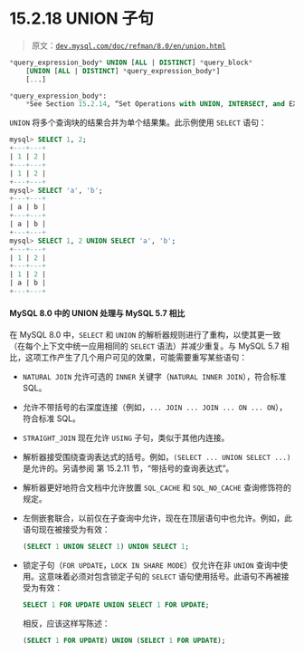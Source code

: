 # 15.2.18 UNION 子句

> 原文：[`dev.mysql.com/doc/refman/8.0/en/union.html`](https://dev.mysql.com/doc/refman/8.0/en/union.html)

```sql
*query_expression_body* UNION [ALL | DISTINCT] *query_block*
    [UNION [ALL | DISTINCT] *query_expression_body*]
    [...]

*query_expression_body*:
    *See Section 15.2.14, “Set Operations with UNION, INTERSECT, and EXCEPT”*
```

`UNION` 将多个查询块的结果合并为单个结果集。此示例使用 `SELECT` 语句：

```sql
mysql> SELECT 1, 2;
+---+---+
| 1 | 2 |
+---+---+
| 1 | 2 |
+---+---+
mysql> SELECT 'a', 'b';
+---+---+
| a | b |
+---+---+
| a | b |
+---+---+
mysql> SELECT 1, 2 UNION SELECT 'a', 'b';
+---+---+
| 1 | 2 |
+---+---+
| 1 | 2 |
| a | b |
+---+---+
```

#### MySQL 8.0 中的 UNION 处理与 MySQL 5.7 相比

在 MySQL 8.0 中，`SELECT` 和 `UNION` 的解析器规则进行了重构，以使其更一致（在每个上下文中统一应用相同的 `SELECT` 语法）并减少重复。与 MySQL 5.7 相比，这项工作产生了几个用户可见的效果，可能需要重写某些语句：

+   `NATURAL JOIN` 允许可选的 `INNER` 关键字（`NATURAL INNER JOIN`），符合标准 SQL。

+   允许不带括号的右深度连接（例如，`... JOIN ... JOIN ... ON ... ON`），符合标准 SQL。

+   `STRAIGHT_JOIN` 现在允许 `USING` 子句，类似于其他内连接。

+   解析器接受围绕查询表达式的括号。例如，`(SELECT ... UNION SELECT ...)` 是允许的。另请参阅 第 15.2.11 节，“带括号的查询表达式”。

+   解析器更好地符合文档中允许放置 `SQL_CACHE` 和 `SQL_NO_CACHE` 查询修饰符的规定。

+   左侧嵌套联合，以前仅在子查询中允许，现在在顶层语句中也允许。例如，此语句现在被接受为有效：

    ```sql
    (SELECT 1 UNION SELECT 1) UNION SELECT 1;
    ```

+   锁定子句（`FOR UPDATE`，`LOCK IN SHARE MODE`）仅允许在非 `UNION` 查询中使用。这意味着必须对包含锁定子句的 `SELECT` 语句使用括号。此语句不再被接受为有效：

    ```sql
    SELECT 1 FOR UPDATE UNION SELECT 1 FOR UPDATE;
    ```

    相反，应该这样写陈述：

    ```sql
    (SELECT 1 FOR UPDATE) UNION (SELECT 1 FOR UPDATE);
    ```

